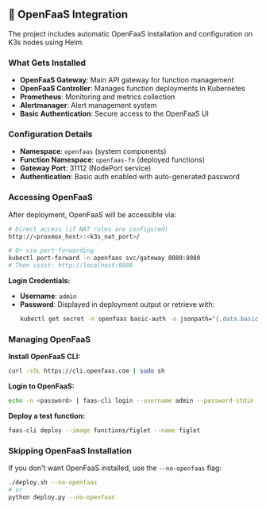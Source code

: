 ## 🚀 OpenFaaS Integration

The project includes automatic OpenFaaS installation and configuration on K3s nodes using Helm.

### What Gets Installed

- **OpenFaaS Gateway**: Main API gateway for function management
- **OpenFaaS Controller**: Manages function deployments in Kubernetes
- **Prometheus**: Monitoring and metrics collection
- **Alertmanager**: Alert management system
- **Basic Authentication**: Secure access to the OpenFaaS UI

### Configuration Details

- **Namespace**: `openfaas` (system components)
- **Function Namespace**: `openfaas-fn` (deployed functions)
- **Gateway Port**: 31112 (NodePort service)
- **Authentication**: Basic auth enabled with auto-generated password

### Accessing OpenFaaS

After deployment, OpenFaaS will be accessible via:

```bash
# Direct access (if NAT rules are configured)
http://<proxmox_host>:<k3s_nat_port>/

# Or via port-forwarding
kubectl port-forward -n openfaas svc/gateway 8080:8080
# Then visit: http://localhost:8080
```

**Login Credentials:**
- **Username**: `admin`
- **Password**: Displayed in deployment output or retrieve with:
  ```bash
  kubectl get secret -n openfaas basic-auth -o jsonpath="{.data.basic-auth-password}" | base64 --decode
  ```

### Managing OpenFaaS

**Install OpenFaaS CLI:**
```bash
curl -sSL https://cli.openfaas.com | sudo sh
```

**Login to OpenFaaS:**
```bash
echo -n <password> | faas-cli login --username admin --password-stdin
```

**Deploy a test function:**
```bash
faas-cli deploy --image functions/figlet --name figlet
```

### Skipping OpenFaaS Installation

If you don't want OpenFaaS installed, use the `--no-openfaas` flag:

```bash
./deploy.sh --no-openfaas
# or
python deploy.py --no-openfaas
```
